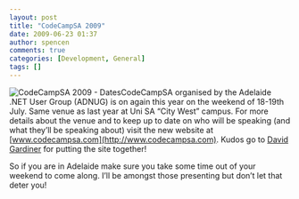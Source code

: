 ```yaml
---
layout: post
title: "CodeCampSA 2009"
date: 2009-06-23 01:37
author: spencen
comments: true
categories: [Development, General]
tags: []
---
```



![CodeCampSA 2009 - Dates](http://blog.spencen.com/images/83489-72989/CodeCampSA%202009%20-%20Dates_6.png "CodeCampSA 2009 - Dates")CodeCampSA organised by the Adelaide .NET User Group (ADNUG) is on again this year on the weekend of 18-19th July. Same venue as last year at Uni SA “City West” campus. For more details about the venue and to keep up to date on who will be speaking (and what they’ll be speaking about) visit the new website at [www.codecampsa.com](http://www.codecampsa.com). Kudos go to [David Gardiner](http://david.gardiner.net.au) for putting the site together!
  

So if you are in Adelaide make sure you take some time out of your weekend to come along. I’ll be amongst those presenting but don’t let that deter you!


